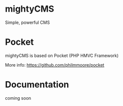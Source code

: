 # mightyCMS
Simple, powerful CMS

# Pocket
mightyCMS is based on Pocket (PHP HMVC Framework)

More info: https://github.com/philmmoore/pocket

# Documentation
coming soon
